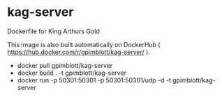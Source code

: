# kag-server
Dockerfile for King Arthurs Gold


This image is also built automatically on DockerHub ( https://hub.docker.com/r/gpimblott/kag-server/ ).

* docker pull gpimblott/kag-server
* docker build . -t gpimblott/kag-server
* docker run -p 50301:50301 -p 50301:50301/udp -d -t gpimblott/kag-server
